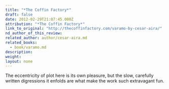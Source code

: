 ```yaml
---
title: "*The Coffin Factory*"
draft: false
date: 2012-02-29T21:07:45.000Z
attribution: "*The Coffin Factory*"
link_to_original: "http://thecoffinfactory.com/varamo-by-cesar-aira/"
nd_author_of_this_review:
related_author: author/cesar-aira.md
related_books:
  - book/varamo.md
description:
weight:
layout: none
---
```

The eccentricity of plot here is its own pleasure, but the slow, carefully written digressions it enfolds are what make the work such extravagant fun.

